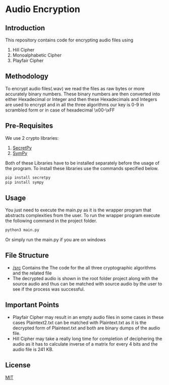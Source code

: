 # Audio Encryption
## Introduction
This repository contains code for encrypting audio files using 
1. Hill Cipher
2. Monoalphabetic Cipher 
3. Playfair Cipher

## Methodology
To encrypt audio files(.wav) we read the files as raw bytes or more accurately binary numbers. These binary numbers are then 
converted into either Hexadecimal or Integer and then these Hexadecimals and Integers are used to encrypt and in all the
three algorithms our key is 0-9 in scrambled form or in case of hexadecimal \x00-\xFF
## Pre-Requisites

We use 2 crypto libraries:
1. [SecretPy](https://pypi.org/project/secretpy/)
2. [SymPy](https://www.sympy.org/en/index.html)

Both of these Libraries have to be installed separately before the usage of the program. To install these libraries use the commands
specified below. 
```bash
pip install secretpy
pip install sympy
```

## Usage
You just need to execute the main.py as it is the wrapper program that abstracts complexities from the user. To run the wrapper
program execute the following command in the project folder.
```bash
python3 main.py
```
Or simply run the main.py if you are on windows

## File Structure
* [/src](./src)  Contains the The code for the all three cryptographic algorithms and the related file
* The decrypted audio is shown in the root folder project along with the source audio and thus can be matched with source audio by the user to see
if the process was successful.

## Important Points
* Playfair Cipher may result in an empty audio files in some cases in these cases Plaintext2.txt can be matched with Plaintext.txt as it is the 
decrypted form of Plaintext.txt and both are binary dumps of the audio file.
* Hill Cipher may take a really long time for completion of deciphering the audio as it has to calculate inverse of a matrix for every 4 bits and the audio file is 241 KB.

## License
[MIT](https://choosealicense.com/licenses/mit/)
